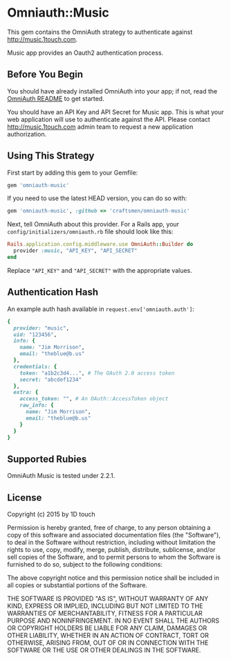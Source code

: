# Omniauth::Music

This gem contains the OmniAuth strategy to authenticate against http://music.1touch.com.

Music app provides an Oauth2 authentication process.

## Before You Begin

You should have already installed OmniAuth into your app; if not, read the [OmniAuth README](https://github.com/intridea/omniauth) to get started.

You should have an API Key and API Secret for Music app. This is what your web application will use to authenticate against the API. Please contact http://music.1touch.com admin team to request a new application authorization.

## Using This Strategy

First start by adding this gem to your Gemfile:

```ruby
gem 'omniauth-music'
```

If you need to use the latest HEAD version, you can do so with:

```ruby
gem 'omniauth-music', :github => 'craftsmen/omniauth-music'
```

Next, tell OmniAuth about this provider. For a Rails app, your `config/initializers/omniauth.rb` file should look like this:

```ruby
Rails.application.config.middleware.use OmniAuth::Builder do
  provider :music, "API_KEY", "API_SECRET"
end
```

Replace `"API_KEY"` and `"API_SECRET"` with the appropriate values.

## Authentication Hash
An example auth hash available in `request.env['omniauth.auth']`:

```ruby
{
  provider: "music",
  uid: "123456",
  info: {
    name: "Jim Morrison",
    email: "theblue@b.us"
  },
  credentials: {
    token: "a1b2c3d4...", # The OAuth 2.0 access token
    secret: "abcdef1234"
  },
  extra: {
    access_token: "", # An OAuth::AccessToken object
    raw_info: {
      name: "Jim Morrison",
      email: "theblue@b.us"
    }
  }
}
```

## Supported Rubies

OmniAuth Music is tested under 2.2.1.

## License

Copyright (c) 2015 by 1D touch

Permission is hereby granted, free of charge, to any person obtaining a copy of this software and associated documentation files (the "Software"), to deal in the Software without restriction, including without limitation the rights to use, copy, modify, merge, publish, distribute, sublicense, and/or sell copies of the Software, and to permit persons to whom the Software is furnished to do so, subject to the following conditions:

The above copyright notice and this permission notice shall be included in all copies or substantial portions of the Software.

THE SOFTWARE IS PROVIDED "AS IS", WITHOUT WARRANTY OF ANY KIND, EXPRESS OR IMPLIED, INCLUDING BUT NOT LIMITED TO THE WARRANTIES OF MERCHANTABILITY, FITNESS FOR A PARTICULAR PURPOSE AND NONINFRINGEMENT. IN NO EVENT SHALL THE AUTHORS OR COPYRIGHT HOLDERS BE LIABLE FOR ANY CLAIM, DAMAGES OR OTHER LIABILITY, WHETHER IN AN ACTION OF CONTRACT, TORT OR OTHERWISE, ARISING FROM, OUT OF OR IN CONNECTION WITH THE SOFTWARE OR THE USE OR OTHER DEALINGS IN THE SOFTWARE.
